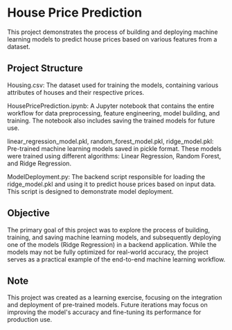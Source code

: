 # House Price Prediction

This project demonstrates the process of building and deploying machine learning models to predict house prices based on various features from a dataset.

## Project Structure
Housing.csv: The dataset used for training the models, containing various attributes of houses and their respective prices.

HousePricePrediction.ipynb: A Jupyter notebook that contains the entire workflow for data preprocessing, feature engineering, model building, and training. The notebook also includes saving the trained models for future use.

linear_regression_model.pkl, random_forest_model.pkl, ridge_model.pkl: Pre-trained machine learning models saved in pickle format. These models were trained using different algorithms: Linear Regression, Random Forest, and Ridge Regression.

ModelDeployment.py: The backend script responsible for loading the ridge_model.pkl and using it to predict house prices based on input data. This script is designed to demonstrate model deployment.

## Objective

The primary goal of this project was to explore the process of building, training, and saving machine learning models, and subsequently deploying one of the models (Ridge Regression) in a backend application. While the models may not be fully optimized for real-world accuracy, the project serves as a practical example of the end-to-end machine learning workflow.

## Note

This project was created as a learning exercise, focusing on the integration and deployment of pre-trained models. Future iterations may focus on improving the model's accuracy and fine-tuning its performance for production use.
